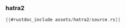 ### hatra2

```rust
{{#rustdoc_include assets/hatra2/source.rs}}
```
<div class="flex-container vis_block" style="position:relative; margin-left:-75px; margin-right:-75px; display: flex;">
	<object type="image/svg+xml" class="hatra2 code_panel" data="assets/hatra2/vis_code.svg"></object>
	<object type="image/svg+xml" class="hatra2 tl_panel" data="assets/hatra2/vis_timeline.svg" style="width: auto;" onmouseenter="helpers('hatra2')"></object>
</div>